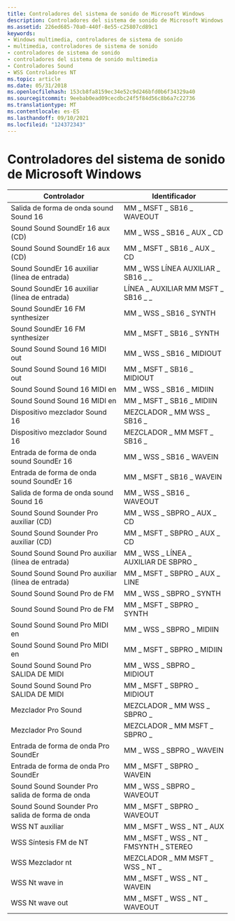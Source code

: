 ```yaml
---
title: Controladores del sistema de sonido de Microsoft Windows
description: Controladores del sistema de sonido de Microsoft Windows
ms.assetid: 226ed685-70a0-440f-8e55-c25807cd89c1
keywords:
- Windows multimedia, controladores de sistema de sonido
- multimedia, controladores de sistema de sonido
- controladores de sistema de sonido
- controladores del sistema de sonido multimedia
- Controladores Sound
- WSS Controladores NT
ms.topic: article
ms.date: 05/31/2018
ms.openlocfilehash: 153cb8fa8159ec34e52c9d246bfd0b6f34329a40
ms.sourcegitcommit: 9eebab0ead09cecdbc24f5f84d56c8b6a7c22736
ms.translationtype: MT
ms.contentlocale: es-ES
ms.lasthandoff: 09/10/2021
ms.locfileid: "124372343"
---
```

# <a name="microsoft-windows-sound-system-drivers"></a>Controladores del sistema de sonido de Microsoft Windows



| Controlador                            | Identificador                         |
|-----------------------------------|------------------------------------|
| Salida de forma de onda sound Sound 16  | MM \_ MSFT \_ SB16 \_ WAVEOUT            |
| Sound Sound SoundEr 16 aux (CD)         | MM \_ WSS \_ SB16 \_ AUX \_ CD             |
| Sound Sound SoundEr 16 aux (CD)         | MM \_ MSFT \_ SB16 \_ AUX \_ CD            |
| Sound SoundEr 16 auxiliar (línea de entrada)    | MM \_ WSS LÍNEA AUXILIAR \_ SB16 \_ \_           |
| Sound SoundEr 16 auxiliar (línea de entrada)    | LÍNEA \_ AUXILIAR MM MSFT \_ SB16 \_ \_          |
| Sound SoundEr 16 FM synthesizer   | MM \_ WSS \_ SB16 \_ SYNTH               |
| Sound SoundEr 16 FM synthesizer   | MM \_ MSFT \_ SB16 \_ SYNTH              |
| Sound Sound Sound 16 MIDI out         | MM \_ WSS \_ SB16 \_ MIDIOUT             |
| Sound Sound Sound 16 MIDI out         | MM \_ MSFT \_ SB16 \_ MIDIOUT            |
| Sound Sound Sound 16 MIDI en          | MM \_ WSS \_ SB16 \_ MIDIIN              |
| Sound Sound Sound 16 MIDI en          | MM \_ MSFT \_ SB16 \_ MIDIIN             |
| Dispositivo mezclador Sound 16     | MEZCLADOR \_ MM WSS \_ SB16 \_               |
| Dispositivo mezclador Sound 16     | MEZCLADOR \_ MM MSFT \_ SB16 \_              |
| Entrada de forma de onda sound SoundEr 16   | MM \_ WSS \_ SB16 \_ WAVEIN              |
| Entrada de forma de onda sound SoundEr 16   | MM \_ MSFT \_ SB16 \_ WAVEIN             |
| Salida de forma de onda sound Sound 16  | MM \_ WSS \_ SB16 \_ WAVEOUT             |
| Sound Sound Sounder Pro auxiliar (CD)        | MM \_ WSS \_ SBPRO \_ AUX \_ CD            |
| Sound Sound Sounder Pro auxiliar (CD)        | MM \_ MSFT \_ SBPRO \_ AUX \_ CD           |
| Sound Sound Sound Pro auxiliar (línea de entrada)   | MM \_ WSS \_ LÍNEA \_ AUXILIAR DE SBPRO \_          |
| Sound Sound Sound Pro auxiliar (línea de entrada)   | MM \_ MSFT \_ SBPRO \_ AUX \_ LINE         |
| Sound Sound Sound Pro de FM  | MM \_ WSS \_ SBPRO \_ SYNTH              |
| Sound Sound Sound Pro de FM  | MM \_ MSFT \_ SBPRO \_ SYNTH             |
| Sound Sound Sound Pro MIDI en         | MM \_ WSS \_ SBPRO \_ MIDIIN             |
| Sound Sound Sound Pro MIDI en         | MM \_ MSFT \_ SBPRO \_ MIDIIN            |
| Sound Sound Sound Pro SALIDA DE MIDI        | MM \_ WSS \_ SBPRO \_ MIDIOUT            |
| Sound Sound Sound Pro SALIDA DE MIDI        | MM \_ MSFT \_ SBPRO \_ MIDIOUT           |
| Mezclador Pro Sound           | MEZCLADOR \_ MM WSS \_ SBPRO \_              |
| Mezclador Pro Sound           | MEZCLADOR \_ MM MSFT \_ SBPRO \_             |
| Entrada de forma de onda Pro SoundEr  | MM \_ WSS \_ SBPRO \_ WAVEIN             |
| Entrada de forma de onda Pro SoundEr  | MM \_ MSFT \_ SBPRO \_ WAVEIN            |
| Sound Sound Sounder Pro salida de forma de onda | MM \_ WSS \_ SBPRO \_ WAVEOUT            |
| Sound Sound Sounder Pro salida de forma de onda | MM \_ MSFT \_ SBPRO \_ WAVEOUT           |
| WSS NT auxiliar                        | MM \_ MSFT \_ WSS \_ NT \_ AUX             |
| WSS Síntesis FM de NT             | MM \_ MSFT \_ WSS \_ NT \_ FMSYNTH \_ STEREO |
| WSS Mezclador nt                      | MEZCLADOR \_ MM MSFT \_ WSS \_ NT \_           |
| WSS Nt wave in                    | MM \_ MSFT \_ WSS \_ NT \_ WAVEIN          |
| WSS Nt wave out                   | MM \_ MSFT \_ WSS \_ NT \_ WAVEOUT         |



 

 

 




